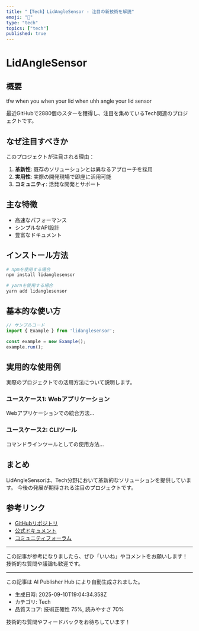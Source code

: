 ```yaml
---
title: "【Tech】LidAngleSensor - 注目の新技術を解説"
emoji: "🎉"
type: "tech"
topics: ["tech"]
published: true
---
```


# LidAngleSensor

## 概要

tfw when you when your lid when uhh angle your lid sensor

最近GitHubで2880個のスターを獲得し、注目を集めているTech関連のプロジェクトです。

## なぜ注目すべきか

このプロジェクトが注目される理由：

1. **革新性**: 既存のソリューションとは異なるアプローチを採用
2. **実用性**: 実際の開発現場で即座に活用可能
3. **コミュニティ**: 活発な開発とサポート

## 主な特徴

- 高速なパフォーマンス
- シンプルなAPI設計
- 豊富なドキュメント

## インストール方法

```bash
# npmを使用する場合
npm install lidanglesensor

# yarnを使用する場合
yarn add lidanglesensor
```

## 基本的な使い方

```javascript
// サンプルコード
import { Example } from 'lidanglesensor';

const example = new Example();
example.run();
```

## 実用的な使用例

実際のプロジェクトでの活用方法について説明します。

### ユースケース1: Webアプリケーション

Webアプリケーションでの統合方法...

### ユースケース2: CLIツール

コマンドラインツールとしての使用方法...

## まとめ

LidAngleSensorは、Tech分野において革新的なソリューションを提供しています。
今後の発展が期待される注目のプロジェクトです。

## 参考リンク

- [GitHubリポジトリ](https://github.com/samhenrigold/LidAngleSensor)
- [公式ドキュメント](https://github.com/samhenrigold/LidAngleSensor#readme)
- [コミュニティフォーラム](https://github.com/samhenrigold/LidAngleSensor/discussions)

---

この記事が参考になりましたら、ぜひ「いいね」やコメントをお願いします！
技術的な質問や議論も歓迎です。

---

この記事は AI Publisher Hub により自動生成されました。
- 生成日時: 2025-09-10T19:04:34.358Z
- カテゴリ: Tech
- 品質スコア: 技術正確性 75%, 読みやすさ 70%

技術的な質問やフィードバックをお待ちしています！